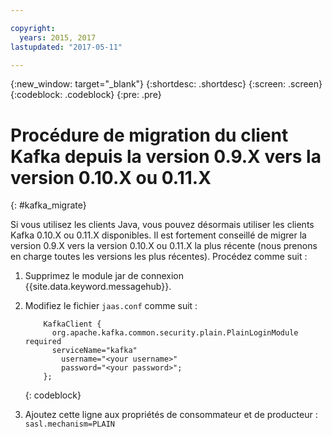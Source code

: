 ```yaml
---

copyright:
  years: 2015, 2017
lastupdated: "2017-05-11"

---
```


{:new_window: target="_blank"}
{:shortdesc: .shortdesc}
{:screen: .screen}
{:codeblock: .codeblock}
{:pre: .pre}

# Procédure de migration du client Kafka depuis la version 0.9.X vers la version 0.10.X ou 0.11.X
{: #kafka_migrate}


Si vous utilisez les clients Java, vous pouvez désormais utiliser les clients Kafka 0.10.X ou 0.11.X disponibles. Il est fortement conseillé de migrer la version 0.9.X vers la version 0.10.X ou 0.11.X la plus récente (nous prenons en charge toutes les versions les plus récentes). Procédez comme suit :

1. Supprimez le module jar de connexion {{site.data.keyword.messagehub}}.
2. Modifiez le fichier <code>jaas.conf</code> comme suit :
    ```
        KafkaClient {
          org.apache.kafka.common.security.plain.PlainLoginModule required
          serviceName="kafka"
            username="<your username>"
            password="<your password>";
        };
    ```
    {: codeblock}

3. Ajoutez cette ligne aux propriétés de consommateur et de producteur : <code>sasl.mechanism=PLAIN</code>


